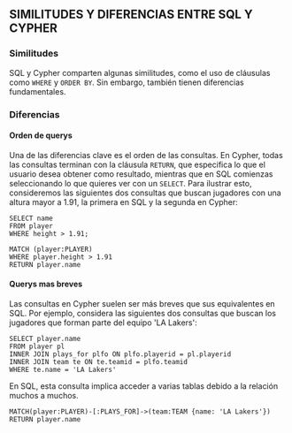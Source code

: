 ## SIMILITUDES Y DIFERENCIAS ENTRE SQL Y CYPHER
### Similitudes
SQL y Cypher comparten algunas similitudes, como el uso de cláusulas como ```WHERE``` y ```ORDER BY```. Sin embargo, también tienen diferencias fundamentales.

### Diferencias


#### **Orden de querys**
Una de las diferencias clave es el orden de las consultas. En Cypher, todas las consultas terminan con la cláusula ```RETURN```, que especifica lo que el usuario desea obtener como resultado, mientras que en SQL comienzas seleccionando lo que quieres ver con un ```SELECT```. Para ilustrar esto, consideremos las siguientes dos consultas que buscan jugadores con una altura mayor a 1.91, la primera en SQL y la segunda en Cypher:

```
SELECT name
FROM player
WHERE height > 1.91;
```
```
MATCH (player:PLAYER)
WHERE player.height > 1.91
RETURN player.name
```

#### **Querys mas breves**
Las consultas en Cypher suelen ser más breves que sus equivalentes en SQL. Por ejemplo, considera las siguientes dos consultas que buscan los jugadores que forman parte del equipo 'LA Lakers':
```
SELECT player.name
FROM player pl
INNER JOIN plays_for plfo ON plfo.playerid = pl.playerid
INNER JOIN team te ON te.teamid = plfo.teamid
WHERE te.name = 'LA Lakers'
```
En SQL, esta consulta implica acceder a varias tablas debido a la relación muchos a muchos.
```
MATCH(player:PLAYER)-[:PLAYS_FOR]->(team:TEAM {name: 'LA Lakers'})
RETURN player.name
```